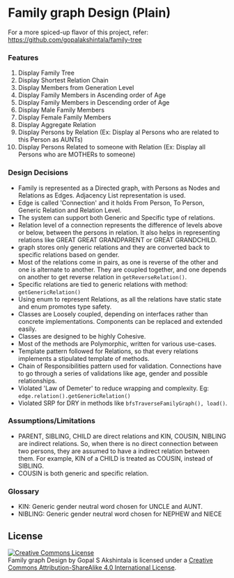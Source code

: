 # Family graph Design (Plain)
For a more spiced-up flavor of this project, refer: https://github.com/gopalakshintala/family-tree
### Features
1.  Display Family Tree
2.  Display Shortest Relation Chain
3.  Display Members from Generation Level
4.  Display Family Members in Ascending order of Age
5.  Display Family Members in Descending order of Age
6.  Display Male Family Members
7.  Display Female Family Members
8.  Display Aggregate Relation
9.  Display Persons by Relation (Ex: Display al Persons who are related to this Person as AUNTs)
10. Display Persons Related to someone with Relation (Ex: Display all Persons who are MOTHERs to someone)

### Design Decisions
- Family is represented as a Directed graph, with Persons as Nodes and Relations as Edges. Adjacency List representation is used.
- Edge is called 'Connection' and it holds From Person, To Person, Generic Relation and Relation Level.
- The system can support both Generic and Specific type of relations.
- Relation level of a connection represents the difference of levels above or below, between the persons in relation.
 It also helps in representing relations like GREAT GREAT GRANDPARENT or GREAT GRANDCHILD.
- graph stores only generic relations and they are converted back to specific relations based on gender.
- Most of the relations come in pairs, as one is reverse of the other and one is alternate to another. They are coupled 
together, and one depends on another to get reverse relation in `getReverseRelation()`. 
- Specific relations are tied to generic relations with method: `getGenericRelation()`
- Using enum to represent Relations, as all the relations have static state and enum promotes type safety.
- Classes are Loosely coupled, depending on interfaces rather than concrete implementations. Components can be 
replaced and extended easily.
- Classes are designed to be highly Cohesive.
- Most of the methods are Polymorphic, written for various use-cases.
- Template pattern followed for Relations, so that every relations implements a stipulated template of methods.
- Chain of Responsibilities pattern used for validation. Connections have to go through a series of validations like 
age, gender and possible relationships.
- Violated 'Law of Demeter' to reduce wrapping and complexity. Eg: `edge.relation().getGenericRelation()`
- Violated SRP for DRY in methods like `bfsTraverseFamilyGraph(), load()`.

### Assumptions/Limitations
- PARENT, SIBLING, CHILD are direct relations and KIN, COUSIN, NIBLING are indirect relations. So, when there is no 
direct connection between two persons, they are assumed to have a indirect relation between them. For example, KIN of
 a CHILD is treated as COUSIN, instead of SIBLING.
- COUSIN is both generic and specific relation.

### Glossary
- KIN: Generic gender neutral word chosen for UNCLE and AUNT.
- NIBLING: Generic gender neutral word chosen for NEPHEW and NIECE

## License
<a rel="license" href="http://creativecommons.org/licenses/by-sa/4.0/"><img alt="Creative Commons License" 
style="border-width:0" src="https://i.creativecommons.org/l/by-sa/4.0/88x31.png" /></a><br /><span 
xmlns:dct="http://purl.org/dc/terms/" property="dct:title">Family graph Design</span> by <span
xmlns:cc="http://creativecommons.org/ns#" property="cc:attributionName">Gopal S Akshintala</span> is licensed under a 
<a rel="license" href="http://creativecommons.org/licenses/by-sa/4.0/">Creative Commons Attribution-ShareAlike 4.0 International License</a>.